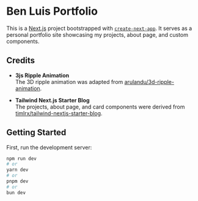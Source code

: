 # Ben Luis Portfolio

This is a [Next.js](https://nextjs.org) project bootstrapped with [`create-next-app`](https://nextjs.org/docs/app/api-reference/cli/create-next-app). It serves as a personal portfolio site showcasing my projects, about page, and custom components.

## Credits

- **3js Ripple Animation**  
  The 3D ripple animation was adapted from [arulandu/3d-ripple-animation](https://github.com/arulandu/3d-ripple-animation/).

- **Tailwind Next.js Starter Blog**  
  The projects, about page, and card components were derived from [timlrx/tailwind-nextjs-starter-blog](https://github.com/timlrx/tailwind-nextjs-starter-blog/tree/main).

## Getting Started

First, run the development server:

```bash
npm run dev
# or
yarn dev
# or
pnpm dev
# or
bun dev
